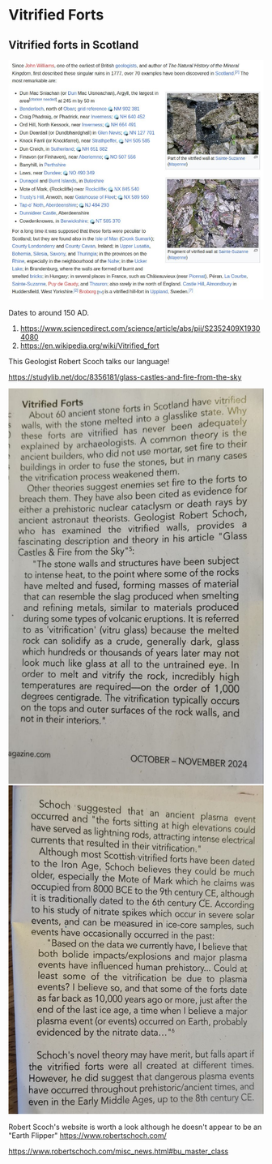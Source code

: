 # Vitrified Forts

## Vitrified forts in Scotland

![](img/scotland-burned.jpg)

Dates to around 150 AD.

1. https://www.sciencedirect.com/science/article/abs/pii/S2352409X19304080
2. https://en.wikipedia.org/wiki/Vitrified_fort

This Geologist Robert Scoch talks our language!

https://studylib.net/doc/8356181/glass-castles-and-fire-from-the-sky

![](img/scoch1.jpg)
![](img/scoch2.jpg)

Robert Scoch's website is worth a look although he doesn't appear to be an "Earth Flipper" https://www.robertschoch.com/

https://www.robertschoch.com/misc_news.html#bu_master_class